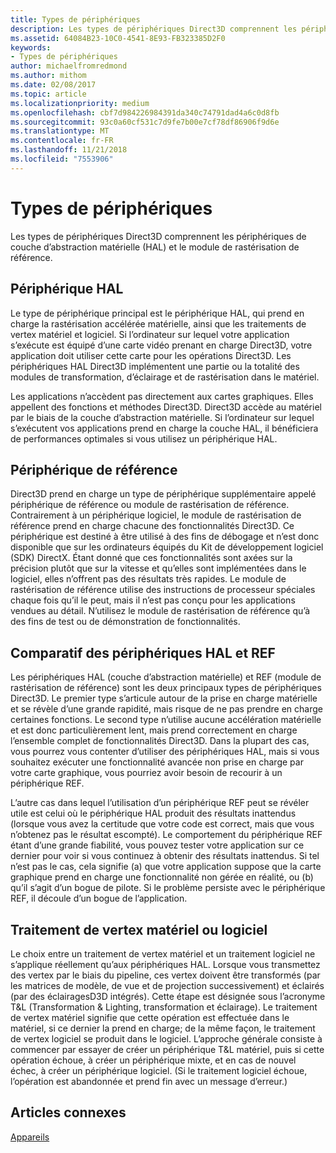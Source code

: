 ```yaml
---
title: Types de périphériques
description: Les types de périphériques Direct3D comprennent les périphériques de couche d’abstraction matérielle (HAL) et le module de rastérisation de référence.
ms.assetid: 64084B23-10C0-4541-8E93-FB323385D2F0
keywords:
- Types de périphériques
author: michaelfromredmond
ms.author: mithom
ms.date: 02/08/2017
ms.topic: article
ms.localizationpriority: medium
ms.openlocfilehash: cbf7d984226984391da340c74791dad4a6c0d8fb
ms.sourcegitcommit: 93c0a60cf531c7d9fe7b00e7cf78df86906f9d6e
ms.translationtype: MT
ms.contentlocale: fr-FR
ms.lasthandoff: 11/21/2018
ms.locfileid: "7553906"
---
```

# <a name="device-types"></a>Types de périphériques


Les types de périphériques Direct3D comprennent les périphériques de couche d’abstraction matérielle (HAL) et le module de rastérisation de référence.

## <a name="span-idhaldevicespanspan-idhaldevicespanspan-idhaldevicespanhal-device"></a><span id="HAL_Device"></span><span id="hal_device"></span><span id="HAL_DEVICE"></span>Périphérique HAL


Le type de périphérique principal est le périphérique HAL, qui prend en charge la rastérisation accélérée matérielle, ainsi que les traitements de vertex matériel et logiciel. Si l’ordinateur sur lequel votre application s’exécute est équipé d’une carte vidéo prenant en charge Direct3D, votre application doit utiliser cette carte pour les opérations Direct3D. Les périphériques HAL Direct3D implémentent une partie ou la totalité des modules de transformation, d’éclairage et de rastérisation dans le matériel.

Les applications n’accèdent pas directement aux cartes graphiques. Elles appellent des fonctions et méthodes Direct3D. Direct3D accède au matériel par le biais de la couche d’abstraction matérielle. Si l’ordinateur sur lequel s’exécutent vos applications prend en charge la couche HAL, il bénéficiera de performances optimales si vous utilisez un périphérique HAL.

## <a name="span-idreferencedevicespanspan-idreferencedevicespanspan-idreferencedevicespanreference-device"></a><span id="Reference_Device"></span><span id="reference_device"></span><span id="REFERENCE_DEVICE"></span>Périphérique de référence


Direct3D prend en charge un type de périphérique supplémentaire appelé périphérique de référence ou module de rastérisation de référence. Contrairement à un périphérique logiciel, le module de rastérisation de référence prend en charge chacune des fonctionnalités Direct3D. Ce périphérique est destiné à être utilisé à des fins de débogage et n’est donc disponible que sur les ordinateurs équipés du Kit de développement logiciel (SDK) DirectX. Étant donné que ces fonctionnalités sont axées sur la précision plutôt que sur la vitesse et qu’elles sont implémentées dans le logiciel, elles n’offrent pas des résultats très rapides. Le module de rastérisation de référence utilise des instructions de processeur spéciales chaque fois qu’il le peut, mais il n’est pas conçu pour les applications vendues au détail. N’utilisez le module de rastérisation de référence qu’à des fins de test ou de démonstration de fonctionnalités.

## <a name="span-idhalvsrefspanspan-idhalvsrefspanspan-idhalvsrefspanhal-vs-ref-devices"></a><span id="HAL_vs_REF"></span><span id="hal_vs_ref"></span><span id="HAL_VS_REF"></span>Comparatif des périphériques HAL et REF


Les périphériques HAL (couche d’abstraction matérielle) et REF (module de rastérisation de référence) sont les deux principaux types de périphériques Direct3D. Le premier type s’articule autour de la prise en charge matérielle et se révèle d’une grande rapidité, mais risque de ne pas prendre en charge certaines fonctions. Le second type n’utilise aucune accélération matérielle et est donc particulièrement lent, mais prend correctement en charge l’ensemble complet de fonctionnalités Direct3D. Dans la plupart des cas, vous pourrez vous contenter d’utiliser des périphériques HAL, mais si vous souhaitez exécuter une fonctionnalité avancée non prise en charge par votre carte graphique, vous pourriez avoir besoin de recourir à un périphérique REF.

L’autre cas dans lequel l’utilisation d’un périphérique REF peut se révéler utile est celui où le périphérique HAL produit des résultats inattendus (lorsque vous avez la certitude que votre code est correct, mais que vous n’obtenez pas le résultat escompté). Le comportement du périphérique REF étant d’une grande fiabilité, vous pouvez tester votre application sur ce dernier pour voir si vous continuez à obtenir des résultats inattendus. Si tel n’est pas le cas, cela signifie (a) que votre application suppose que la carte graphique prend en charge une fonctionnalité non gérée en réalité, ou (b) qu’il s’agit d’un bogue de pilote. Si le problème persiste avec le périphérique REF, il découle d’un bogue de l’application.

## <a name="span-idhardwarevssoftwarespanspan-idhardwarevssoftwarespanspan-idhardwarevssoftwarespanhardware-vs-software-vertex-processing"></a><span id="Hardware_vs_Software"></span><span id="hardware_vs_software"></span><span id="HARDWARE_VS_SOFTWARE"></span>Traitement de vertex matériel ou logiciel


Le choix entre un traitement de vertex matériel et un traitement logiciel ne s’applique réellement qu’aux périphériques HAL. Lorsque vous transmettez des vertex par le biais du pipeline, ces vertex doivent être transformés (par les matrices de modèle, de vue et de projection successivement) et éclairés (par des éclairagesD3D intégrés). Cette étape est désignée sous l’acronyme T&L (Transformation & Lighting, transformation et éclairage). Le traitement de vertex matériel signifie que cette opération est effectuée dans le matériel, si ce dernier la prend en charge; de la même façon, le traitement de vertex logiciel se produit dans le logiciel. L’approche générale consiste à commencer par essayer de créer un périphérique T&L matériel, puis si cette opération échoue, à créer un périphérique mixte, et en cas de nouvel échec, à créer un périphérique logiciel. (Si le traitement logiciel échoue, l’opération est abandonnée et prend fin avec un message d’erreur.)

## <a name="span-idrelated-topicsspanrelated-topics"></a><span id="related-topics"></span>Articles connexes


[Appareils](devices.md)

 

 




